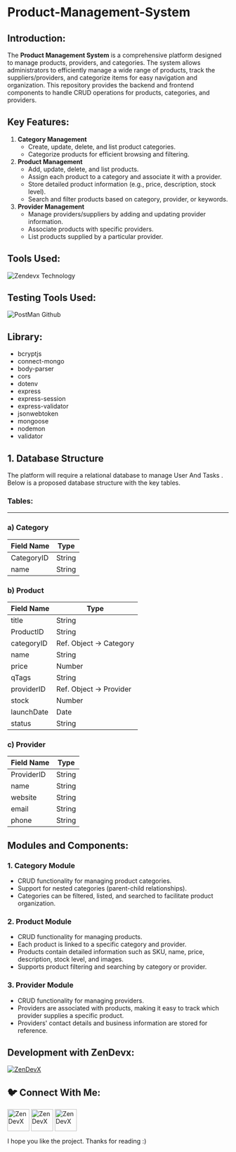 <h1 align="left">Product-Management-System</h1>
<h2 align="left">Introduction:</h2>

The **Product Management System** is a comprehensive platform designed to manage products, providers, and categories. The system allows administrators to efficiently manage a wide range of products, track the suppliers/providers, and categorize items for easy navigation and organization. This repository provides the backend and frontend components to handle CRUD operations for products, categories, and providers.

<h2 align="left">Key Features:</h2>

1. **Category Management**
    - Create, update, delete, and list product categories.
    - Categorize products for efficient browsing and filtering.
2. **Product Management**
    - Add, update, delete, and list products.
    - Assign each product to a category and associate it with a provider.
    - Store detailed product information (e.g., price, description, stock level).
    - Search and filter products based on category, provider, or keywords.
3. **Provider Management**
    - Manage providers/suppliers by adding and updating provider information.
    - Associate products with specific providers.
    - List products supplied by a particular provider.

<h2 align="left">Tools Used:</h2>

![Zendevx Technology](https://github.com/user-attachments/assets/36c979fe-929e-44a4-8958-9c15dc466e35)

<h2 align="left">Testing Tools Used:</h2>

![PostMan Github](https://github.com/user-attachments/assets/3381c639-715f-40b9-85d3-08384553ee12)


<h2 align="left">Library:</h2>

- bcryptjs
- connect-mongo
- body-parser
- cors
- dotenv
- express
- express-session
- express-validator
- jsonwebtoken
- mongoose
- nodemon
- validator

<h2 align="left">1. Database Structure</h2>

The platform will require a relational database to manage User And Tasks . Below is a proposed database structure with the key tables.

### **Tables**:

---

### a) Category

| **Field Name** | **Type** |
| --- | --- |
| CategoryID | String |
| name | String |

### b) **Product**

| **Field Name** | **Type** |
| --- | --- |
| title | String |
| ProductID | String |
| categoryID | Ref. Object → Category |
| name | String |
| price | Number |
| qTags | String |
| providerID | Ref. Object → Provider |
| stock | Number |
| launchDate | Date |
| status | String |

### c) **Provider**

| **Field Name** | **Type** |
| --- | --- |
| ProviderID | String |
| name | String |
| website | String |
| email | String |
| phone | String |

<h2 align="left">Modules and Components:</h2>

### 1. **Category Module**

- CRUD functionality for managing product categories.
- Support for nested categories (parent-child relationships).
- Categories can be filtered, listed, and searched to facilitate product organization.

### 2. **Product Module**

- CRUD functionality for managing products.
- Each product is linked to a specific category and provider.
- Products contain detailed information such as SKU, name, price, description, stock level, and images.
- Supports product filtering and searching by category or provider.

### 3. **Provider Module**

- CRUD functionality for managing providers.
- Providers are associated with products, making it easy to track which provider supplies a specific product.
- Providers' contact details and business information are stored for reference.

<h2 align="left">Development with ZenDevx:</h2>

<a href="https://www.zendevx.com/" target="blank"><img align="center" src="https://github.com/user-attachments/assets/7dd7220f-e83c-4490-9ac2-beab3bcf8c35" alt="ZenDevX" height="auto" width="auto" /></a>


<h2 align="left">🐦 Connect With Me:</h2>

<a href="https://www.linkedin.com/company/zendevx/" target="blank"><img align="center" src="https://github.com/user-attachments/assets/9a6080ca-4265-43e5-8652-9454651970a9" alt="ZenDevX" height="50" width="50" /></a>
<a href="https://www.youtube.com/@zendevx" target="blank"><img align="center" src="https://github.com/user-attachments/assets/1beefdd6-fa17-49c9-bde7-e8f30f539b96" alt="ZenDevX" height="50" width="50" /></a>
<a href="#" target="blank"><img align="center" src="https://github.com/user-attachments/assets/f1eeb865-3d23-407a-9a2b-d76b4e85c6dd" alt="ZenDevX" height="50" width="50" /></a>

I hope you like the project. Thanks for reading :)
